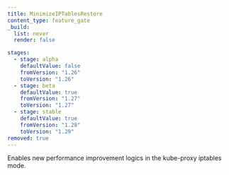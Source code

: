 ```yaml
---
title: MinimizeIPTablesRestore
content_type: feature_gate
_build:
  list: never
  render: false

stages:
  - stage: alpha 
    defaultValue: false
    fromVersion: "1.26"
    toVersion: "1.26"
  - stage: beta
    defaultValue: true
    fromVersion: "1.27"  
    toVersion: "1.27" 
  - stage: stable
    defaultValue: true
    fromVersion: "1.28" 
    toVersion: "1.29" 
removed: true
---
```

Enables new performance improvement logics
in the kube-proxy iptables mode.

